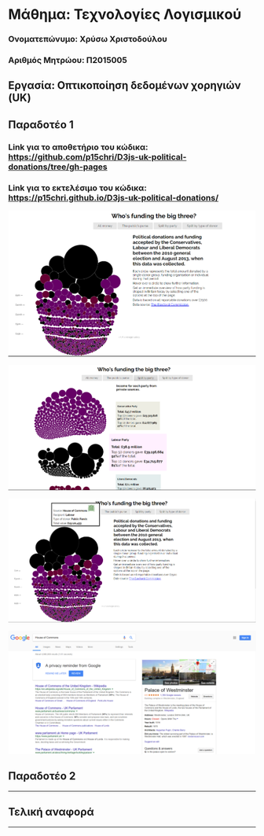 # Μάθημα: Τεχνολογίες Λογισμικού

### Ονοματεπώνυμο: Χρύσω Χριστοδούλου 
### Αριθμός Μητρώου: Π2015005

## Εργασία: Οπτικοποίηση δεδομένων χορηγιών (UK)

## Παραδοτέο 1
### Link για το αποθετήριο του κώδικα: https://github.com/p15chri/D3js-uk-political-donations/tree/gh-pages
### Link για το εκτελέσιμο του κώδικα: https://p15chri.github.io/D3js-uk-political-donations/

![picture](Capture1.PNG)

![picture](Capture2.PNG)

![picture](Capture3.PNG)

![picture](Capture4.PNG)

## Παραδοτέο 2
----

## Τελική αναφορά
----
